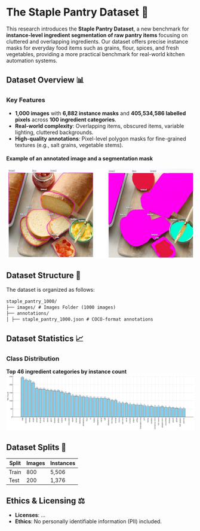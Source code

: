 # The Staple Pantry Dataset 🥫

This research introduces the **Staple Pantry Dataset**, a new benchmark for **instance-level ingredient segmentation of raw pantry items** focusing on cluttered and overlapping ingredients. Our dataset offers precise instance masks for everyday food items such as grains, flour, spices, and fresh vegetables, providing a more practical benchmark for real-world kitchen automation systems.

## Dataset Overview 📊
### Key Features
- **1,000 images** with **6,882 instance masks** and **405,534,586 labelled pixels** across **100 ingredient categories**.
- **Real-world complexity**: Overlapping items, obscured items, variable lighting, cluttered backgrounds.
- **High-quality annotations**: Pixel-level polygon masks for fine-grained textures (e.g., salt grains, vegetable stems).

#### Example of an annotated image and a segmentation mask
![Teaser Image](assets/masks.jpg)

## Dataset Structure 📂
The dataset is organized as follows:
```plaintext
staple_pantry_1000/
├── images/ # Images Folder (1000 images)
├── annotations/
│ ├── staple_pantry_1000.json # COCO-format annotations
```
## Dataset Statistics 📈
### Class Distribution
**Top 46 ingredient categories by instance count**
![Class Distribution](assets/class_distribution.png)  

## Dataset Splits 🧩
| Split | Images | Instances |  
|-------|--------|-----------|  
| Train | 800    | 5,506     |  
| Test  | 200    | 1,376     | 

## Ethics & Licensing ⚖️ 
- **Licenses**: ... 
- **Ethics**: No personally identifiable information (PII) included.
